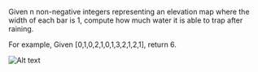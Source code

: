 Given n non-negative integers representing an elevation map where the width of each bar is 1, compute how much water it is able to trap after raining.

For example, 
Given [0,1,0,2,1,0,1,3,2,1,2,1], return 6.

![Alt text](/Users/hydezhang/Documents/Workspace/LeetCode/42_Trapping_Rain_Water/rainwatertrap.png?raw=trues)